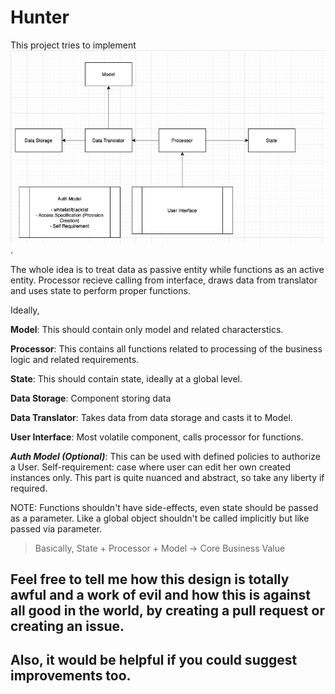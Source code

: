 # Hunter

This project tries to implement ![System Design](/sysdes.png).


The whole idea is to treat data as passive entity while functions as an active entity.
Processor recieve calling from interface, draws data from translator and uses state to perform proper functions.


Ideally,

**Model**: This should contain only model and related characterstics.

**Processor**: This contains all functions related to processing of the business logic and related requirements.

**State**: This should contain state, ideally at a global level.

**Data Storage**: Component storing data

**Data Translator**: Takes data from data storage and casts it to Model.

**User Interface**: Most volatile component, calls processor for functions.

**_Auth Model (Optional)_**: This can be used with defined policies to authorize a User.
	Self-requirement: case where user can edit her own created instances only.
	This part is quite nuanced and abstract, so take any liberty if required.

NOTE: Functions shouldn't have side-effects, even state should be passed as a parameter.
Like a global object shouldn't be called implicitly but like passed via parameter.

> Basically, State + Processor + Model -> Core Business Value

## Feel free to tell me how this design is totally awful and a work of evil and how this is against all good in the world, by creating a pull request or creating an issue.
## Also, it would be helpful if you could suggest improvements too.